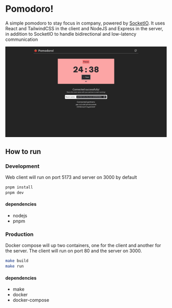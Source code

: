 # Pomodoro!
A simple pomodoro to stay focus in company, powered by [SocketIO](https://socket.io/). It uses React and TailwindCSS in the client and NodeJS and Express in the server, in addition to SocketIO to handle bidirectional and low-latency communication 

![](./assets/photo_1.png)

## How to run
### Development
Web client will run on port 5173 and server on 3000 by default
```bash
pnpm install
pnpm dev
```
#### dependencies
- nodejs
- pnpm

### Production
Docker compose will up two containers, one for the client and another for the server. The client will run on port 80 and the server on 3000.
```bash
make build
make run
```
#### dependencies
- make
- docker
- docker-compose